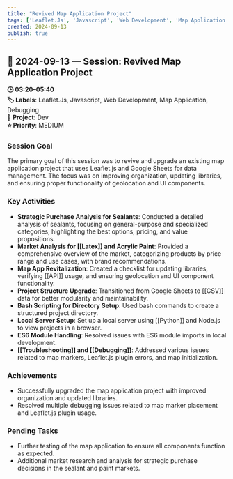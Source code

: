 ```yaml
---
title: "Revived Map Application Project"
tags: ['Leaflet.Js', 'Javascript', 'Web Development', 'Map Application', 'Debugging']
created: 2024-09-13
publish: true
---
```


## 📅 2024-09-13 — Session: Revived Map Application Project

**🕒 03:20–05:40**  
**🏷️ Labels**: Leaflet.Js, Javascript, Web Development, Map Application, Debugging  
**📂 Project**: Dev  
**⭐ Priority**: MEDIUM  


### Session Goal
The primary goal of this session was to revive and upgrade an existing map application project that uses Leaflet.js and Google Sheets for data management. The focus was on improving organization, updating libraries, and ensuring proper functionality of geolocation and UI components.

### Key Activities
- **Strategic Purchase Analysis for Sealants**: Conducted a detailed analysis of sealants, focusing on general-purpose and specialized categories, highlighting the best options, pricing, and value propositions.
- **Market Analysis for [[Latex]] and Acrylic Paint**: Provided a comprehensive overview of the market, categorizing products by price range and use cases, with brand recommendations.
- **Map App Revitalization**: Created a checklist for updating libraries, verifying [[API]] usage, and ensuring geolocation and UI component functionality.
- **Project Structure Upgrade**: Transitioned from Google Sheets to [[CSV]] data for better modularity and maintainability.
- **Bash Scripting for Directory Setup**: Used bash commands to create a structured project directory.
- **Local Server Setup**: Set up a local server using [[Python]] and Node.js to view projects in a browser.
- **ES6 Module Handling**: Resolved issues with ES6 module imports in local development.
- **[[Troubleshooting]] and [[Debugging]]**: Addressed various issues related to map markers, Leaflet.js plugin errors, and map initialization.

### Achievements
- Successfully upgraded the map application project with improved organization and updated libraries.
- Resolved multiple debugging issues related to map marker placement and Leaflet.js plugin usage.

### Pending Tasks
- Further testing of the map application to ensure all components function as expected.
- Additional market research and analysis for strategic purchase decisions in the sealant and paint markets.
